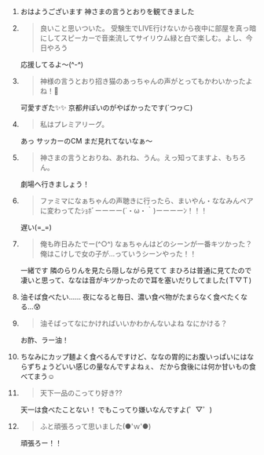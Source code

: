 1. おはようございます 神さまの言うとおりを観てきました

2. > 良いこと思いついた。 受験生でLIVE行けないから夜中に部屋を真っ暗にしてスピーカーで音楽流してサイリウム緑と白で楽しむ。よし、今日やろう

   応援してるよ～(^-^)

3. > 神様の言うとおり招き猫のあっちゃんの声がとってもかわいかったよね！💓

   可愛すぎた✨✨ 京都弁ぽいのがやばかったです(´つヮ⊂)

4. > 私はプレミアリーグ。

   あっ サッカーのCM まだ見れてないなぁ～

5. > 神さまの言うとおりね、あれね、うん。えっ知ってますよ、もちろん。

   劇場へ行きましょう！

6. > ファミマになぁちゃんの声聴きに行ったら、まいやん・ななみんペアに変わってたｼｮﾎﾞーーーー(´・ω・｀)ーーーーﾝ！！！

   遅い(=_=)

7. > 俺も昨日みたでー(^○^) なぁちゃんはどのシーンが一番キツかった？ 俺はこけしで女の子が…っていうシーンやった！！

   一緒です 隣のらりんを見たら隠しながら見てて まひろは普通に見てたので 凄いと思って、ななは音がキツかったので耳を塞いだりしてました(Ｔ▽Ｔ)

8. 油そば食べたい…… 夜になると毎日、濃い食べ物がたまらなく食べたくなる…😰

9. > 油そばってなにかければいいかわかんないよね なにかける？

   お酢、ラー油！

10. ちなみにカップ麺よく食べるんですけど、ななの胃的にお腹いっぱいにはならずちょうどいい感じの量なんですよねぇ、 だから食後には何か甘いもの食べてまう☺

11. > 天下一品のこってり好き⁇

    天一は食べたことない！ でもこってり嫌いなんですよ(゜▽゜)

12. > ふと頑張ろって思いました(●'ｗ'●)

    頑張ろー！！